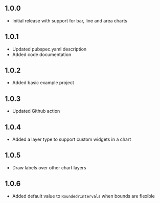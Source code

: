 ## 1.0.0

- Initial release with support for bar, line and area charts

## 1.0.1

- Updated pubspec.yaml description
- Added code documentation

## 1.0.2

- Added basic example project

## 1.0.3

- Updated Github action

## 1.0.4

- Added a layer type to support custom widgets in a chart

## 1.0.5

- Draw labels over other chart layers

## 1.0.6

- Added default value to `RoundedYIntervals` when bounds are flexible
